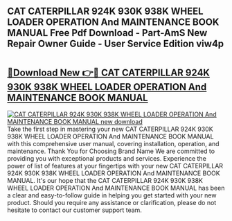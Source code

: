 ## CAT CATERPILLAR 924K 930K 938K WHEEL LOADER OPERATION And MAINTENANCE BOOK MANUAL Free Pdf Download - Part-AmS New Repair Owner Guide - User Service Edition viw4p

# <h2><a href="http://bc57965.oget.top/?id=CAT+CATERPILLAR+924K+930K+938K+WHEEL+LOADER+OPERATION+And+MAINTENANCE+BOOK+MANUAL">🔗Download New 👉🔴 CAT CATERPILLAR 924K 930K 938K WHEEL LOADER OPERATION And MAINTENANCE BOOK MANUAL</a></h2>

[![CAT CATERPILLAR 924K 930K 938K WHEEL LOADER OPERATION And MAINTENANCE BOOK MANUAL new download](https://i.imgur.com/5g1atiW.png)](http://bc57965.oget.top/?id=CAT+CATERPILLAR+924K+930K+938K+WHEEL+LOADER+OPERATION+And+MAINTENANCE+BOOK+MANUAL)
Take the first step in mastering your new CAT CATERPILLAR 924K 930K 938K WHEEL LOADER OPERATION And MAINTENANCE BOOK MANUAL with this comprehensive user manual, covering installation, operation, and maintenance. Thank You for Choosing Brand Name We are committed to providing you with exceptional products and services. Experience the power of list of features at your fingertips with your new CAT CATERPILLAR 924K 930K 938K WHEEL LOADER OPERATION And MAINTENANCE BOOK MANUAL. It's our hope that the CAT CATERPILLAR 924K 930K 938K WHEEL LOADER OPERATION And MAINTENANCE BOOK MANUAL has been a clear and easy-to-follow guide in helping you get started with your new product. Should you require any assistance or clarification, please do not hesitate to contact our customer support team.
